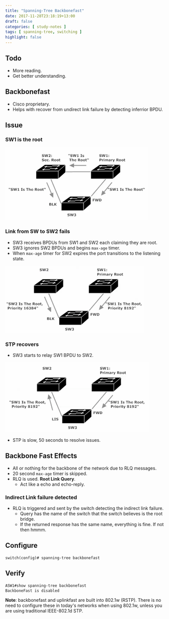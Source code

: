 ```yaml
---
title: "Spanning-Tree Backbonefast"
date: 2017-11-28T23:18:19+13:00
draft: false
categories: [ study-notes ]
tags: [ spanning-tree, switching ]
highlight: false
---
```



## Todo
* More reading. 
* Get better understanding.
## Backbonefast
* Cisco proprietary.
* Helps with recover from undirect link failure by detecting inferrior BPDU.

## Issue
### SW1 is the root
![stp-ok](/img/stp-ok.png)

### Link from SW to SW2 fails
* SW3 receives BPDUs from SW1 and SW2 each claiming they are root.
* SW3 ignores SW2 BPDUs and begins `max-age` timer.
* When `max-age` timer for SW2 expires the port transitions to the listening state.

![stp-fail](/img/stp-fail.png)

### STP recovers
* SW3 starts to relay SW1 BPDU to SW2.

![stp-recover](/img/stp-recover.png)

* STP is slow, 50 seconds to resolve issues.

## Backbone Fast Effects
* All or nothing for the backbone of the network due to RLQ messages.
* 20 second `max-age` timer is skipped.
* RLQ is used.  __Root Link Query__.
  * Act like a echo and echo-reply.

### Indirect Link failure detected
* RLQ is triggered and sent by the switch detecting the indirect link failure.
  * Query has the name of the switch that the switch believes is the root bridge.
  * If the returned response has the same name, everything is fine.  If not then hmmm.

## Configure
```
switch(config)# spanning-tree backbonefast
```

## Verify
```
ASW1#show spanning-tree backbonefast 
BackboneFast is disabled
```

__Note__: backbonefast and uplinkfast are built into 802.1w (RSTP).  There is no need to configure these in today's networks when using 802.1w, unless you are using traditional IEEE-802.1d STP.